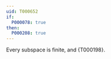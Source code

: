 ```yaml
---
uid: T000652
if:
  P000078: true
then:
  P000208: true
---
```


Every subspace is finite, and {T000198}.
